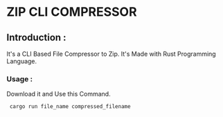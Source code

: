 # ZIP CLI COMPRESSOR  

## Introduction :  

It's a CLI Based File Compressor to Zip. It's Made with Rust Programming Language.

### Usage :  

Download it and Use this Command.

` cargo run file_name compressed_filename`


